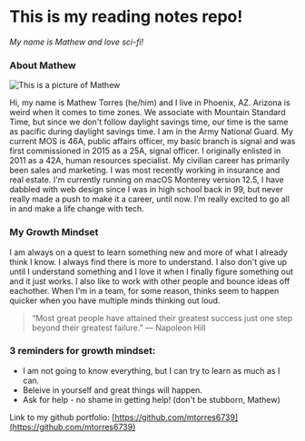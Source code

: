 # This is my reading notes repo!

_My name is Mathew and love sci-fi!_

### About Mathew

![This is a picture of Mathew](https://i.ibb.co/RYF2zv7/Mathew-Torres-web.jpg)


Hi, my name is Mathew Torres (he/him) and I live in Phoenix, AZ.  Arizona is weird when it comes to time zones.  We associate with Mountain Standard Time, but since we don't follow daylight savings time, our time is the same as pacific during daylight savings time.
I am in the Army National Guard. My current MOS is 46A, public affairs officer, my basic branch is signal and was first commissioned in 2015 as a 25A, signal officer.  I originally enlisted in 2011 as a 42A, human resources specialist.
My civilian career has primarily been sales and marketing.  I was most recently working in insurance and real estate.
I'm currently running on macOS Monterey version 12.5,
I have dabbled with web design since I was in high school back in 99, but never really made a push to make it a career, until now.  I'm really excited to go all in and make a life change with tech.

### My Growth Mindset

I am always on a quest to learn something new and more of what I already think I know.  I always find there is more to understand.  I also don't give up until I understand something and I love it when I finally figure something out and it just works.  I also like to work with other people and bounce ideas off eachother.  When I'm in a team, for some reason, thinks seem to happen quicker when you have multiple minds thinking out loud.

> “Most great people have attained their greatest success just one step beyond their greatest failure.” — Napoleon Hill 

### 3 reminders for growth mindset:

* I am not going to know everything, but I can try to learn as much as I can.
* Beleive in yourself and great things will happen.
* Ask for help - no shame in getting help! (don't be stubborn, Mathew)

Link to my github portfolio: [https://github.com/mtorres6739](https://github.com/mtorres6739)
